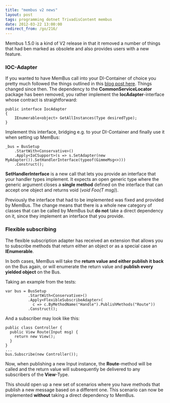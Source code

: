 ```yaml
---
title: "membus v2 news"
layout: post
tags: programming dotnet TrivadisContent membus
date: 2012-03-22 13:00:00
redirect_from: /go/216/
---
```


Membus 1.5.0 is a kind of V2 release in that it removed a number of things that had ben marked as obsolete and also provides users with a new feature.

### IOC-Adapter

If you wanted to have MemBus call into your DI-Container of choice you pretty much followed the things outlined in this [blog post here][1]. Things changed since then. The dependency to the __CommonServiceLocator__ package has been removed, you rather implement the __IocAdapter__-interface whose contract is straightforward:

    public interface IocAdapter
    {
        IEnumerable<object> GetAllInstances(Type desiredType);
    }

Implement this interface, bridging e.g. to your DI-Container and finally use it when setting up MemBus:

    _bus = BusSetup
        .StartWith<Conservative>()
        .Apply<IoCSupport>(s => s.SetAdapter(new MyAdapter()).SetHandlerInterface(typeof(GimmeMsg<>)))
        .Construct();

__SetHandlerInterface__ is a new call that lets you provide an interface that your handler types implement. It expects an open generic type where the generic argument closes a __single method__ defined on the interface that can accept one object and returns void (_void Foo(T msg)_).

Previously the interface that had to be implemented was fixed and provided by MemBus. The change means that there is a whole new category of classes that can be called by MemBus but __do not__ take a direct dependency on it, since they implement an interface that you provide.

### Flexible subscribing

The flexible subscription adapter has received an extension that allows you to subscribe methods that return either an object or as a special case an __IEnumerable__.

In both cases, MemBus will take the __return value and either publish it back__ on the Bus again, or will enumerate the return value and __publish every yielded object__ on the Bus.

Taking an example from the tests:

    var bus = BusSetup
              .StartWith<Conservative>()
              .Apply<FlexibleSubscribeAdapter>(
                c => c.ByMethodName("Handle").PublishMethods("Route"))
              .Construct();

And a subscriber may look like this:

    public class Controller {
      public View Route(Input msg) {
        return new View();
      }
    }
    ...
    bus.Subscribe(new Controller());

Now, when publishing a new Input instance, the __Route__-method will be called and the return value will subsequently be delivered to any subscribers of the __View__-Type.

This should open up a new set of scenarios where you have methods that publish a new message based on a different one. This scenario can now be implemented __without__ taking a direct dependency to MemBus.

  [1]: http://realfiction.net/go/183